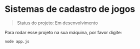 <h1>Sistemas de cadastro de jogos</h1>

> Status do projeto: Em desenvolvimento

Para rodar esse projeto na sua máquina, por favor digite:

```
node app.js
```
